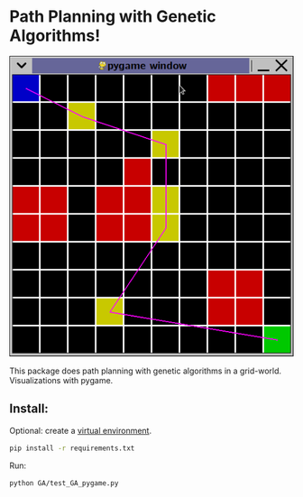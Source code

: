 # Path Planning with Genetic Algorithms!

![example image from pygame window](example.png)

This package does path planning with genetic algorithms in a grid-world. Visualizations with pygame.

## Install:

Optional: create a [virtual environment](https://docs.python.org/3/tutorial/venv.html).

```bash
pip install -r requirements.txt
```

Run:

```bash
python GA/test_GA_pygame.py
```
